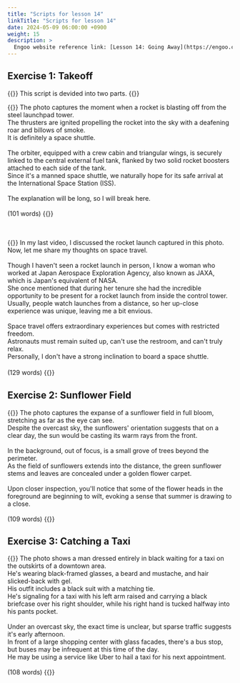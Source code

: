 ```yaml
---
title: "Scripts for lesson 14"
linkTitle: "Scripts for lesson 14"
date: 2024-05-09 06:00:00 +0900
weight: 15
description: >
  Engoo website reference link: [Lesson 14: Going Away](https://engoo.com/app/lessons/describing-pictures-intermediate-describing-pictures-going-away/3uPstD0vEee640c1XLxW8w?category_id=P_HriMOnEeifo0O-yMP42w&course_id=ZZasjsOnEeiHZVOMC0VfdA)
---
```


## Exercise 1: Takeoff

{{<alert>}}
This script is devided into two parts.
{{</alert>}}

{{<card header="**1st script**">}}
The photo captures the moment when a rocket is blasting off from the steel launchpad tower.<br/>
The thrusters are ignited propelling the rocket into the sky with a deafening roar and billows of smoke.<br/>
It is definitely a space shuttle.<br/>
<br/>
The orbiter, equipped with a crew cabin and triangular wings, is securely linked to the central external fuel tank, flanked by two solid rocket boosters attached to each side of the tank.<br/>
Since it's a manned space shuttle, we naturally hope for its safe arrival at the International Space Station (ISS).<br/>
<br/>
The explanation will be long, so I will break here.<br/>
<br/>
(101 words)
{{</card>}}

　

{{<card header="**2nd script**">}}
In my last video, I discussed the rocket launch captured in this photo. <br/>
Now, let me share my thoughts on space travel. <br/>
<br/>
Though I haven't seen a rocket launch in person, I know a woman who worked at Japan Aerospace Exploration Agency, also known as JAXA, which is Japan's equivalent of NASA.<br/>
She once mentioned that during her tenure she had the incredible opportunity to be present for a rocket launch from inside the control tower. <br/>
Usually, people watch launches from a distance, so her up-close experience was unique, leaving me a bit envious.<br/>
<br/>
Space travel offers extraordinary experiences but comes with restricted freedom. <br/>
Astronauts must remain suited up, can't use the restroom, and can't truly relax.<br/>
Personally, I don't have a strong inclination to board a space shuttle.<br/>
<br/>
(129 words)
{{</card>}}
　

## Exercise 2: Sunflower Field

{{<card header="**Script**">}}
The photo captures the expanse of a sunflower field in full bloom, stretching as far as the eye can see.<br/>
Despite the overcast sky, the sunflowers' orientation suggests that on a clear day, the sun would be casting its warm rays from the front.<br/>
<br/>
In the background, out of focus, is a small grove of trees beyond the perimeter.<br/>
As the field of sunflowers extends into the distance, the green sunflower stems and leaves are concealed under a golden flower carpet.<br/>
<br/>
Upon closer inspection, you'll notice that some of the flower heads in the foreground are beginning to wilt, evoking a sense that summer is drawing to a close.<br/>
<br/>
(109 words)
{{</card>}}

## Exercise 3: Catching a Taxi

{{<card header="**Script**">}}
The photo shows a man dressed entirely in black waiting for a taxi on the outskirts of a downtown area. <br/>
He's wearing black-framed glasses, a beard and mustache, and hair slicked-back with gel. <br/>
His outfit includes a black suit with a matching tie. <br/>
He's signaling for a taxi with his left arm raised and carrying a black briefcase over his right shoulder, while his right hand is tucked halfway into his pants pocket.<br/>
<br/>
Under an overcast sky, the exact time is unclear, but sparse traffic suggests it's early afternoon. <br/>
In front of a large shopping center with glass facades, there's a bus stop, but buses may be infrequent at this time of the day.<br/>
He may be using a service like Uber to hail a taxi for his next appointment.<br/>
<br/>
(108 words)
{{</card>}}
